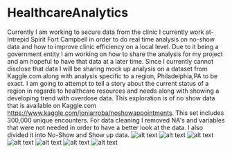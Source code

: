 # HealthcareAnalytics
Currently I am working to secure data from the clinic I currently work at- Intrepid Spirit Fort Campbell in order to do real time analysis on no-show data and how to improve clinic efficiency on a local level. Due to it being a government entity I am working on how to share the analysis for my project and am hopeful to have that data at a later time. Since I currently cannot disclose that data I will be sharing mock up analysis on a dataset from Kaggle.com along with analysis specific to a region, Philadelphia,PA to be exact. 
I am going to attempt to tell a story about the current status of a region in regards to healthcare resources and needs along with showing a developing trend with overdose data. 
This exploration is of no show data that is available on Kaggle.com https://www.kaggle.com/joniarroba/noshowappointments. This set includes 300,000 unique encounters. For data cleaning I removed NA's and variables that were not needed in order to have a better look at the data. I also divided it into No-Show and Show up data.
![alt text]( https://user-images.githubusercontent.com/23061309/31591345-78eb851e-b1e4-11e7-8b23-5852753b6524.png)
![alt text](https://user-images.githubusercontent.com/23061309/31591314-1f7f6f86-b1e4-11e7-9b22-1c7f56f4c01f.png)
![alt text](https://user-images.githubusercontent.com/23061309/31591354-82a10066-b1e4-11e7-96d7-ee4d59bba22f.png)
![alt text](https://user-images.githubusercontent.com/23061309/31591359-8d676bde-b1e4-11e7-9509-706cad2f877f.png)
![alt text](https://user-images.githubusercontent.com/23061309/31591366-99e1604a-b1e4-11e7-96e6-e1716697aab6.png)
![alt text](https://user-images.githubusercontent.com/23061309/31591451-7902d4c0-b1e5-11e7-9814-daf676fa6e61.png)
![alt text](https://user-images.githubusercontent.com/23061309/31591495-d30185ca-b1e5-11e7-94b8-a66d372ce5b7.png)

